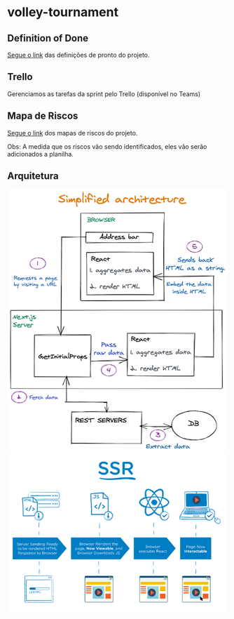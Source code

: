 # volley-tournament
## Definition of Done

[Segue o link](https://docs.google.com/document/d/1thagQjatis5fuKXk_eqKnVRRk_wIl3Gkf7qPgIyQdHQ/edit?usp=sharing) das definições de pronto do projeto. 

## Trello

Gerenciamos as tarefas da sprint pelo Trello (disponível no Teams)

## Mapa de Riscos
[Segue o link](https://docs.google.com/spreadsheets/d/12AtwU42mCv-Zhn3DxAsj2n50CY1WRFCGr2agjgdnluU/edit?usp=sharing) dos mapas de riscos do projeto.

Obs: A medida que os riscos vão sendo identificados, eles vão serão adicionados a planilha.

## Arquitetura 

![render HTML](/docs/html-next.png "renderizando o HTML no Next.js")
![SERVER SIDE RENDER NEXT.JS](/docs/ssr.png "SSR")
